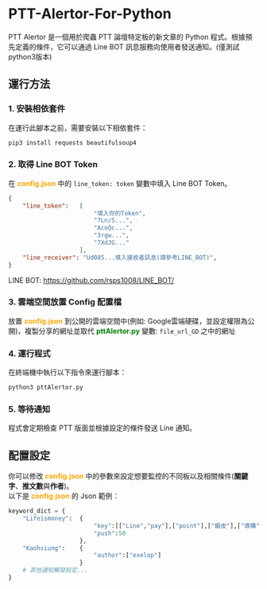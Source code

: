 # PTT-Alertor-For-Python


PTT Alertor 是一個用於爬蟲 PTT 論壇特定板的新文章的 Python 程式。根據預先定義的條件，它可以通過 Line BOT 訊息服務向使用者發送通知。(僅測試python3版本)

## 運行方法

### 1. 安裝相依套件
在運行此腳本之前，需要安裝以下相依套件：
```bash
pip3 install requests beautifulsoup4
```

### 2. 取得 Line BOT Token
在 **<font color=orange>config.json</font>** 中的 `line_token: token` 變數中填入 Line BOT Token。<br>
```json
{ 
	"line_token":	[
						"填入你的Token",
						"7Ln/S...",
						"AcoQc...",
						"3rgw...",
						"7XdJG..."
					],
	"line_receiver": "Ud085...填入接收者訊息(請參考LINE_BOT)",
}
```
LINE BOT: https://github.com/rsps1008/LINE_BOT/

### 3. 雲端空間放置 Config 配置檔
放置 **<font color=orange>config.json</font>** 到公開的雲端空間中(例如: Google雲端硬碟，並設定權限為公開)，複製分享的網址並取代 **<font color=green>pttAlertor.py</font>** 變數: `file_url_GD` 之中的網址

### 4. 運行程式
在終端機中執行以下指令來運行腳本：
```bash
python3 pttAlertor.py
```

### 5. 等待通知
程式會定期檢查 PTT 版面並根據設定的條件發送 Line 通知。

## 配置設定

你可以修改 **<font color=orange>config.json</font>** 中的參數來設定想要監控的不同板以及相關條件(**關鍵字**、**推文數**與**作者**)。<br>以下是 **<font color=orange>config.json</font>** 的 Json 範例：

```python
keyword_dict = {
	"Lifeismoney":  { 
						"key":[["Line","pay"],["point"],["蝦皮"],["導購"]], 
						"push":50 
					}, 
	"Kaohsiung":    { 
						"author":["exelop"] 
					}
    # 其他通知觸發設定...
}
